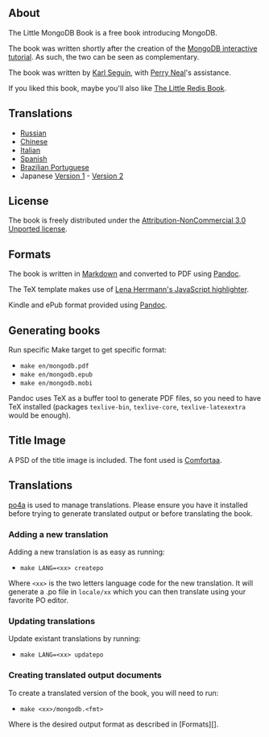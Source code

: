 ## About ##
The Little MongoDB Book is a free book introducing MongoDB.

The book was written shortly after the creation of the [MongoDB interactive tutorial](http://mongly.com). As such, the two can be seen as complementary.

The book was written by [Karl Seguin](http://openmymind.net), with [Perry Neal](http://twitter.com/perryneal)'s assistance.

If you liked this book, maybe you'll also like [The Little Redis Book](http://openmymind.net/2012/1/23/The-Little-Redis-Book/).

## Translations ##

* [Russian](https://github.com/jsmarkus/the-little-mongodb-book/tree/master/ru)
* [Chinese](https://github.com/justinyhuang/the-little-mongodb-book-cn)
* [Italian](https://github.com/nicolaiarocci/the-little-mongodb-book/tree/master/it)
* [Spanish](https://github.com/uokesita/the-little-mongodb-book/tree/master/es)
* [Brazilian Portuguese](https://github.com/rafaelgou/the-little-mongodb-book/tree/master/pt_BR)
* Japanese [Version 1](http://www.cuspy.org/diary/2012-04-17) - [Version 2](https://github.com/ma2/the-little-mongodb-book)

## License ##
The book is freely distributed under the [Attribution-NonCommercial 3.0 Unported license](<http://creativecommons.org/licenses/by-nc/3.0/legalcode>).

## Formats ##
The book is written in [Markdown](http://daringfireball.net/projects/markdown/) and converted to PDF using [Pandoc](http://johnmacfarlane.net/pandoc/).

The TeX template makes use of [Lena Herrmann's JavaScript highlighter](http://lenaherrmann.net/2010/05/20/javascript-syntax-highlighting-in-the-latex-listings-package).

Kindle and ePub format provided using [Pandoc](http://johnmacfarlane.net/pandoc/).

## Generating books ##
Run specific Make target to get specific format:

* `make en/mongodb.pdf`
* `make en/mongodb.epub`
* `make en/mongodb.mobi`

Pandoc uses TeX as a buffer tool to generate PDF files, so you need to have TeX installed (packages `texlive-bin`, `texlive-core`, `texlive-latexextra` would be enough).

## Title Image ##
A PSD of the title image is included. The font used is [Comfortaa](http://www.dafont.com/comfortaa.font).

## Translations ##

[po4a](http://po4a.alioth.debian.org/) is used to manage translations. Please ensure you have it installed before trying to generate translated output or before translating the book.

### Adding a new translation ###

Adding a new translation is as easy as running:

* `make LANG=<xx> createpo`

Where `<xx>` is the two letters language code for the new translation. It will generate a .po file in `locale/xx` which you can then translate using your favorite PO editor.

### Updating translations ###

Update existant translations by running:

* `make LANG=<xx> updatepo`

### Creating translated output documents ###

To create a translated version of the book, you will need to run:

* `make <xx>/mongodb.<fmt>`

Where <fmt> is the desired output format as described in [Formats][].
